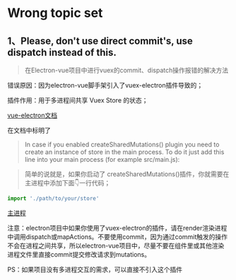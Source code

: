 # Wrong topic set

## 1、Please, don't use direct commit's, use dispatch instead of this.

> 在Electron-vue项目中进行vuex的commit、dispatch操作报错的解决方法

错误原因：因为electron-vue脚手架引入了vuex-electron插件导致的；

插件作用：用于多进程间共享 Vuex Store 的状态；

[vue-electron文档](https://github.com/vue-electron/vuex-electron)

在文档中标明了

> In case if you enabled createSharedMutations() plugin you need to create an instance of store in the main process. To do it just add this line into your main process (for example src/main.js):

> 简单的说就是，如果你启动了 createSharedMutations()插件，你就需要在主进程中添加下面👇一行代码；
```js
import './path/to/your/store'
```
[主进程](src/main/index.js)

注意：electron项目中如果你使用了vuex-electron的插件，请在render渲染进程中调用dispatch或mapActions。不要使用commit，因为通过commit触发的操作不会在进程之间共享，所以electron-vue项目中，尽量不要在组件里或其他渲染进程文件里直接commit提交修改请求到mutations。

PS：如果项目没有多进程交互的需求，可以直接不引入这个插件